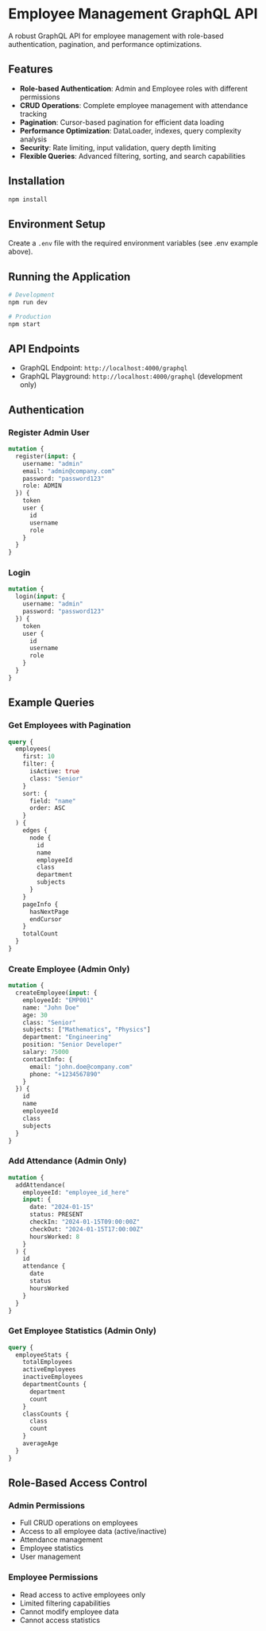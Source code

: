 # Employee Management GraphQL API

A robust GraphQL API for employee management with role-based authentication, pagination, and performance optimizations.

## Features

- **Role-based Authentication**: Admin and Employee roles with different permissions
- **CRUD Operations**: Complete employee management with attendance tracking
- **Pagination**: Cursor-based pagination for efficient data loading
- **Performance Optimization**: DataLoader, indexes, query complexity analysis
- **Security**: Rate limiting, input validation, query depth limiting
- **Flexible Queries**: Advanced filtering, sorting, and search capabilities

## Installation

```bash
npm install
```

## Environment Setup

Create a `.env` file with the required environment variables (see .env example above).

## Running the Application

```bash
# Development
npm run dev

# Production
npm start
```

## API Endpoints

- GraphQL Endpoint: `http://localhost:4000/graphql`
- GraphQL Playground: `http://localhost:4000/graphql` (development only)

## Authentication

### Register Admin User
```graphql
mutation {
  register(input: {
    username: "admin"
    email: "admin@company.com"
    password: "password123"
    role: ADMIN
  }) {
    token
    user {
      id
      username
      role
    }
  }
}
```

### Login
```graphql
mutation {
  login(input: {
    username: "admin"
    password: "password123"
  }) {
    token
    user {
      id
      username
      role
    }
  }
}
```

## Example Queries

### Get Employees with Pagination
```graphql
query {
  employees(
    first: 10
    filter: {
      isActive: true
      class: "Senior"
    }
    sort: {
      field: "name"
      order: ASC
    }
  ) {
    edges {
      node {
        id
        name
        employeeId
        class
        department
        subjects
      }
    }
    pageInfo {
      hasNextPage
      endCursor
    }
    totalCount
  }
}
```

### Create Employee (Admin Only)
```graphql
mutation {
  createEmployee(input: {
    employeeId: "EMP001"
    name: "John Doe"
    age: 30
    class: "Senior"
    subjects: ["Mathematics", "Physics"]
    department: "Engineering"
    position: "Senior Developer"
    salary: 75000
    contactInfo: {
      email: "john.doe@company.com"
      phone: "+1234567890"
    }
  }) {
    id
    name
    employeeId
    class
    subjects
  }
}
```

### Add Attendance (Admin Only)
```graphql
mutation {
  addAttendance(
    employeeId: "employee_id_here"
    input: {
      date: "2024-01-15"
      status: PRESENT
      checkIn: "2024-01-15T09:00:00Z"
      checkOut: "2024-01-15T17:00:00Z"
      hoursWorked: 8
    }
  ) {
    id
    attendance {
      date
      status
      hoursWorked
    }
  }
}
```

### Get Employee Statistics (Admin Only)
```graphql
query {
  employeeStats {
    totalEmployees
    activeEmployees
    inactiveEmployees
    departmentCounts {
      department
      count
    }
    classCounts {
      class
      count
    }
    averageAge
  }
}
```

## Role-Based Access Control

### Admin Permissions
- Full CRUD operations on employees
- Access to all employee data (active/inactive)
- Attendance management
- Employee statistics
- User management

### Employee Permissions
- Read access to active employees only
- Limited filtering capabilities
- Cannot modify employee data
- Cannot access statistics  

